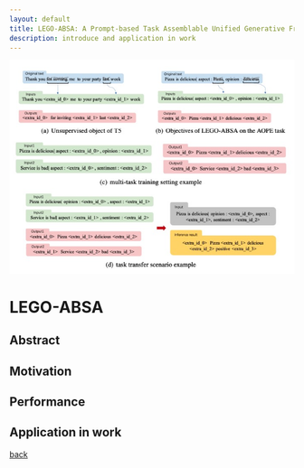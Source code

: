 ```yaml
---
layout: default
title: LEGO-ABSA: A Prompt-based Task Assemblable Unified Generative Framework for Multi-task Aspect-based Sentiment Analysis
description: introduce and application in work
---
```


![Link](figure/LEGO-ABSA-fig1.jpg)

# LEGO-ABSA

## Abstract

## Motivation

## Performance

## Application in work

[back](./)
